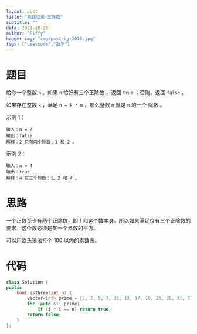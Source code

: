 ```yaml
---
layout: post
title: "刷题记录-三除数"
subtitle: ""
date: 2021-10-20
author: "Fiffy"
header-img: "img/post-bg-2015.jpg"
tags: ["Leetcode","数学"]
---
```


# 题目

给你一个整数 `n` 。如果 `n` 恰好有三个正除数 ，返回 `true` ；否则，返回 `false` 。

如果存在整数 `k` ，满足 `n = k * m` ，那么整数 `m` 就是 `n` 的一个 除数 。

示例 1：

```
输入：n = 2
输出：false
解释：2 只有两个除数：1 和 2 。
```

示例 2：

```
输入：n = 4
输出：true
解释：4 有三个除数：1、2 和 4 。
```

# 思路

一个正数至少有两个正除数，即 1 和这个数本身。所以如果满足仅有三个正除数的要求，这个数必须是某一个素数的平方。

可以用欧氏筛法打个 100 以内的素数表。

# 代码

```c++
class Solution {
public:
    bool isThree(int n) {
        vector<int> prime = {2, 3, 5, 7, 11, 13, 17, 19, 23, 29, 31, 37, 41, 43, 47, 53, 59, 61, 67, 71, 73, 79, 83, 89, 97};
        for (auto &i: prime)
            if (i * i == n) return true;
        return false;
    }
};
```

